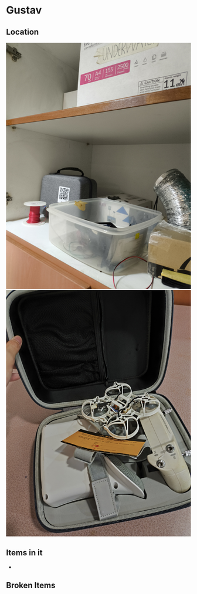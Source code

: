 # Gustav

## Location
![](fa505aae8313914c611ee75b69ca8da0_MD5.jpg)
![](78eaa890fc91c96fbdc6392d87aeaa93_MD5.jpg)

## Items in it
-

## Broken Items

